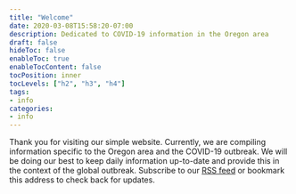 ```yaml
---
title: "Welcome"
date: 2020-03-08T15:58:20-07:00
description: Dedicated to COVID-19 information in the Oregon area
draft: false
hideToc: false
enableToc: true
enableTocContent: false
tocPosition: inner
tocLevels: ["h2", "h3", "h4"]
tags:
- info
categories:
- info
---
```


Thank you for visiting our simple website. Currently, we are compiling information specific to the Oregon area and the COVID-19 outbreak. We will be doing our best to keep daily information up-to-date and provide this in the context of the global outbreak. Subscribe to our [RSS feed](https://coronavirus.muncie.dev//index.xml) or bookmark this address to check back for updates.
